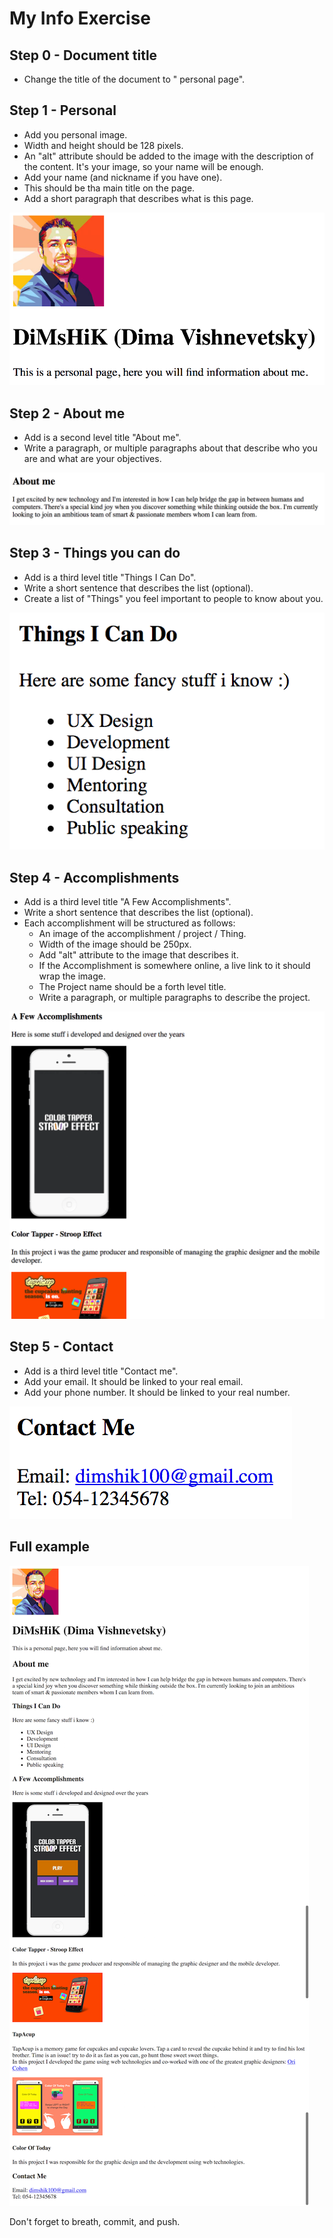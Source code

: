 # My Info Exercise

## Step 0 - Document title

* Change the title of the document to "<Your name> personal page".

## Step 1 - Personal

* Add you personal image.
* Width and height should be 128 pixels.
* An "alt" attribute should be added to the image with the
  description of the content. It's your image, so your name
  will be enough.
* Add your name (and nickname if you have one).
* This should be tha main title on the page.
* Add a short paragraph that describes what is this page.

![Personal](info-assets/personal.png)

## Step 2 - About me

* Add is a second level title "About me".
* Write a paragraph, or multiple paragraphs about that describe who you are and what are your objectives.

![About](info-assets/about.png)

## Step 3 - Things you can do

* Add is a third level title "Things I Can Do".
* Write a short sentence that describes the list (optional).
* Create a list of "Things" you feel important to people to know about you.

![Things i can do](info-assets/things.png)

## Step 4 - Accomplishments

* Add is a third level title "A Few Accomplishments".
* Write a short sentence that describes the list (optional).
* Each accomplishment will be structured as follows:
  * An image of the accomplishment / project / Thing.
  * Width of the image should be 250px.
  * Add "alt" attribute to the image that describes it.
  * If the Accomplishment is somewhere online, a live link to it should wrap the image.
  * The Project name should be a forth level title.
  * Write a paragraph, or multiple paragraphs to describe the project.

![Accomplishments](info-assets/Accomplishments.png)

## Step 5 - Contact

* Add is a third level title "Contact me".
* Add your email. It should be linked to your real email.
* Add your phone number. It should be linked to your real number.

![contact](info-assets/contact.png)


## Full example

![info page](info-assets/page-example.png)

Don't forget to breath, commit, and push.


